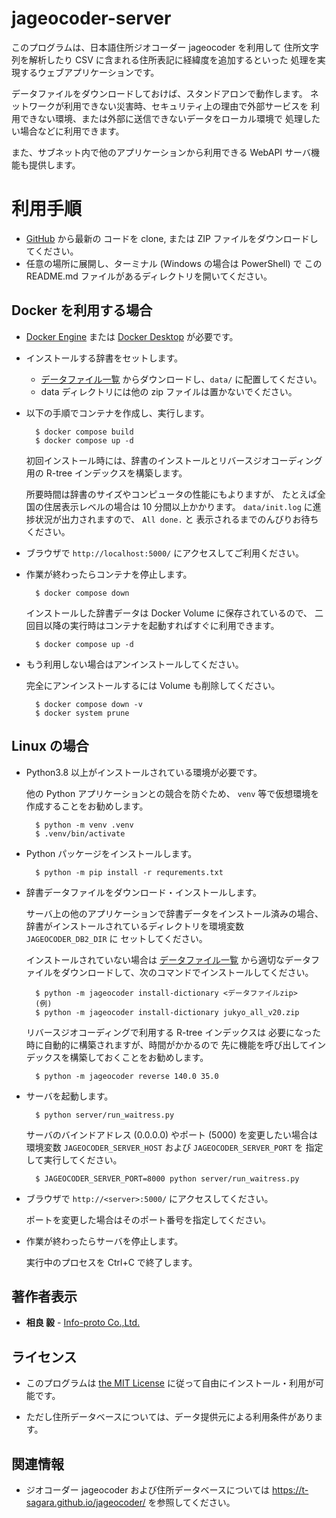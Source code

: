 # jageocoder-server

このプログラムは、日本語住所ジオコーダー jageocoder を利用して
住所文字列を解析したり CSV に含まれる住所表記に経緯度を追加するといった
処理を実現するウェブアプリケーションです。

データファイルをダウンロードしておけば、スタンドアロンで動作します。
ネットワークが利用できない災害時、セキュリティ上の理由で外部サービスを
利用できない環境、または外部に送信できないデータをローカル環境で
処理したい場合などに利用できます。

また、サブネット内で他のアプリケーションから利用できる WebAPI 
サーバ機能も提供します。

# 利用手順

- [GitHub](https://github.com/t-sagara/jageocoder-server) から最新の
  コードを clone, または ZIP ファイルをダウンロードしてください。
- 任意の場所に展開し、ターミナル (Windows の場合は PowerShell) で
  この README.md ファイルがあるディレクトリを開いてください。

## Docker を利用する場合

- [Docker Engine](https://docs.docker.com/engine/) または
  [Docker Desktop](https://www.docker.com/products/docker-desktop/) が必要です。

- インストールする辞書をセットします。

    - [データファイル一覧](https://www.info-proto.com/static/jageocoder/latest/v2/)
      からダウンロードし、`data/` に配置してください。
    - data ディレクトリには他の zip ファイルは置かないでください。

- 以下の手順でコンテナを作成し、実行します。

        $ docker compose build
        $ docker compose up -d

    初回インストール時には、辞書のインストールとリバースジオコーディング用の
    R-tree インデックスを構築します。

    所要時間は辞書のサイズやコンピュータの性能にもよりますが、
    たとえば全国の住居表示レベルの場合は 10 分間以上かかります。
    `data/init.log` に進捗状況が出力されますので、 `All done.` と
    表示されるまでのんびりお待ちください。

- ブラウザで `http://localhost:5000/` にアクセスしてご利用ください。

- 作業が終わったらコンテナを停止します。

        $ docker compose down

    インストールした辞書データは Docker Volume に保存されているので、
    二回目以降の実行時はコンテナを起動すればすぐに利用できます。

        $ docker compose up -d

- もう利用しない場合はアンインストールしてください。

    完全にアンインストールするには Volume も削除してください。

        $ docker compose down -v
        $ docker system prune

## Linux の場合

- Python3.8 以上がインストールされている環境が必要です。

    他の Python アプリケーションとの競合を防ぐため、
    `venv` 等で仮想環境を作成することをお勧めします。

        $ python -m venv .venv
        $ .venv/bin/activate

- Python パッケージをインストールします。

        $ python -m pip install -r requrements.txt

- 辞書データファイルをダウンロード・インストールします。

    サーバ上の他のアプリケーションで辞書データをインストール済みの場合、
    辞書がインストールされているディレクトリを環境変数 `JAGEOCODER_DB2_DIR` に
    セットしてください。

    インストールされていない場合は [データファイル一覧](https://www.info-proto.com/static/jageocoder/latest/v2/)
    から適切なデータファイルをダウンロードして、次のコマンドでインストールしてください。

        $ python -m jageocoder install-dictionary <データファイルzip>
        (例)
        $ python -m jageocoder install-dictionary jukyo_all_v20.zip

    リバースジオコーディングで利用する R-tree インデックスは
    必要になった時に自動的に構築されますが、時間がかかるので
    先に機能を呼び出してインデックスを構築しておくことをお勧めします。

        $ python -m jageocoder reverse 140.0 35.0

- サーバを起動します。

        $ python server/run_waitress.py

    サーバのバインドアドレス (0.0.0.0) やポート (5000) を変更したい場合は
    環境変数 `JAGEOCODER_SERVER_HOST` および `JAGEOCODER_SERVER_PORT` を
    指定して実行してください。

        $ JAGEOCODER_SERVER_PORT=8000 python server/run_waitress.py

- ブラウザで `http://<server>:5000/` にアクセスしてください。

    ポートを変更した場合はそのポート番号を指定してください。

- 作業が終わったらサーバを停止します。

    実行中のプロセスを Ctrl+C で終了します。

## 著作者表示

* **相良 毅** - [Info-proto Co.,Ltd.](https://www.info-proto.com/)

## ライセンス

* このプログラムは [the MIT License](https://opensource.org/licenses/mit-license.php)
  に従って自由にインストール・利用が可能です。

* ただし住所データベースについては、データ提供元による利用条件があります。

## 関連情報

* ジオコーダー jageocoder および住所データベースについては
  https://t-sagara.github.io/jageocoder/ を参照してください。
